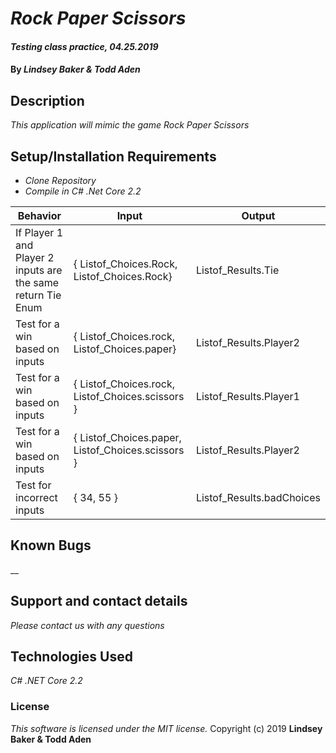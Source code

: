 # _Rock Paper Scissors_

#### _Testing class practice, 04.25.2019_

#### By _**Lindsey Baker & Todd Aden**_

## Description

_This application will mimic the game Rock Paper Scissors_

## Setup/Installation Requirements

* _Clone Repository_
* _Compile in C# .Net Core 2.2_


|Behavior|Input|Output|
|-|-|-|
|If Player 1 and Player 2 inputs are the same return Tie Enum|{ Listof_Choices.Rock, Listof_Choices.Rock}| Listof_Results.Tie |
|Test for a win based on inputs|{ Listof_Choices.rock, Listof_Choices.paper}| Listof_Results.Player2 |
|Test for a win based on inputs|{ Listof_Choices.rock, Listof_Choices.scissors }| Listof_Results.Player1 |
|Test for a win based on inputs|{ Listof_Choices.paper, Listof_Choices.scissors }| Listof_Results.Player2 |
|Test for incorrect inputs|{ 34, 55 }| Listof_Results.badChoices |

## Known Bugs

__

## Support and contact details

_Please contact us with any questions_

## Technologies Used

_C# .NET Core 2.2_


### License

*This software is licensed under the MIT license.*
Copyright (c) 2019 **Lindsey Baker & Todd Aden**

